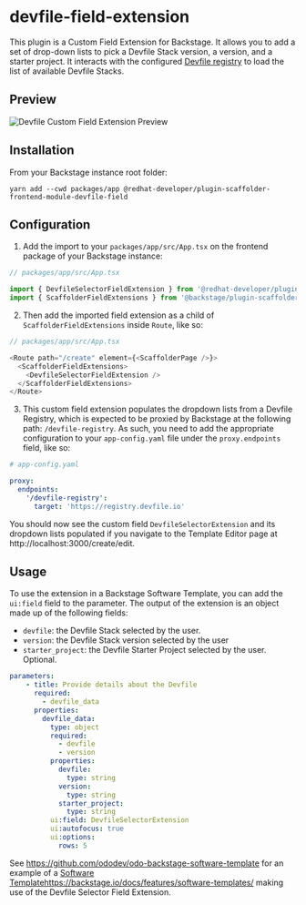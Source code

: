 # devfile-field-extension

This plugin is a Custom Field Extension for Backstage. It allows you to add a set of drop-down lists to pick a Devfile Stack version, a version, and a starter project.
It interacts with the configured [Devfile registry](https://registry.devfile.io/viewer) to load the list of available Devfile Stacks.

## Preview

![Devfile Custom Field Extension Preview](https://github.com/rm3l/backstage-odo-devfile-plugin/assets/593208/e7fcc998-dc87-4603-977b-76f510fed3aa)

## Installation

From your Backstage instance root folder:
```shell
yarn add --cwd packages/app @redhat-developer/plugin-scaffolder-frontend-module-devfile-field
```

## Configuration

1. Add the import to your `packages/app/src/App.tsx` on the frontend package of your Backstage instance:

```js
// packages/app/src/App.tsx

import { DevfileSelectorFieldExtension } from '@redhat-developer/plugin-scaffolder-frontend-module-devfile-field';
import { ScaffolderFieldExtensions } from '@backstage/plugin-scaffolder-react';
```

2. Then add the imported field extension as a child of `ScaffolderFieldExtensions` inside `Route`, like so:

```js
// packages/app/src/App.tsx

<Route path="/create" element={<ScaffolderPage />}>
  <ScaffolderFieldExtensions>
    <DevfileSelectorFieldExtension />
  </ScaffolderFieldExtensions>
</Route>
```

3. This custom field extension populates the dropdown lists from a Devfile Registry, which is expected to be proxied by Backstage at the following path: `/devfile-registry`. As such, you need to add the appropriate configuration to your `app-config.yaml` file under the `proxy.endpoints` field, like so:

```yaml
# app-config.yaml

proxy:
  endpoints:
    '/devfile-registry':
      target: 'https://registry.devfile.io'
```

You should now see the custom field `DevfileSelectorExtension` and its dropdown lists populated if you navigate to the Template Editor page at http://localhost:3000/create/edit.

## Usage

To use the extension in a Backstage Software Template, you can add the `ui:field` field to the parameter. The output of the extension is an object made up of the following fields:
- `devfile`: the Devfile Stack selected by the user.
- `version`: the Devfile Stack version selected by the user
- `starter_project`: the Devfile Starter Project selected by the user. Optional.

```yaml
parameters:
    - title: Provide details about the Devfile
      required:
        - devfile_data
      properties:
        devfile_data:
          type: object
          required:
            - devfile
            - version
          properties:
            devfile:
              type: string
            version:
              type: string
            starter_project:
              type: string
          ui:field: DevfileSelectorExtension
          ui:autofocus: true
          ui:options:
            rows: 5
```

See https://github.com/ododev/odo-backstage-software-template for an example of a [Software Template](https://backstage.io/docs/features/software-templates/)https://backstage.io/docs/features/software-templates/ making use of the Devfile Selector Field Extension.
